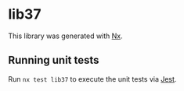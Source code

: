 # lib37

This library was generated with [Nx](https://nx.dev).

## Running unit tests

Run `nx test lib37` to execute the unit tests via [Jest](https://jestjs.io).

